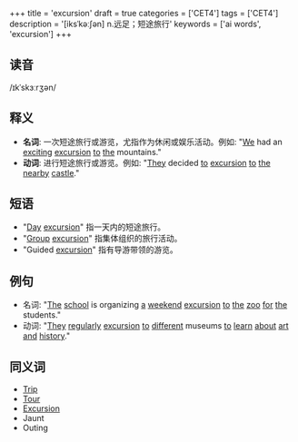 +++
title = 'excursion'
draft = true
categories = ['CET4']
tags = ['CET4']
description = '[iksˈkəː∫ən] n.远足；短途旅行'
keywords = ['ai words', 'excursion']
+++

## 读音
/ɪkˈskɜːrʒən/

## 释义
- **名词**: 一次短途旅行或游览，尤指作为休闲或娱乐活动。例如: "[We](/zh/post/we/) had an [exciting](/zh/post/exciting/) [excursion](/zh/post/excursion/) [to](/zh/post/to/) [the](/zh/post/the/) mountains."
- **动词**: 进行短途旅行或游览。例如: "[They](/zh/post/they/) decided [to](/zh/post/to/) [excursion](/zh/post/excursion/) [to](/zh/post/to/) [the](/zh/post/the/) [nearby](/zh/post/nearby/) [castle](/zh/post/castle/)."

## 短语
- "[Day](/zh/post/day/) [excursion](/zh/post/excursion/)" 指一天内的短途旅行。
- "[Group](/zh/post/group/) [excursion](/zh/post/excursion/)" 指集体组织的旅行活动。
- "Guided [excursion](/zh/post/excursion/)" 指有导游带领的游览。

## 例句
- 名词: "[The](/zh/post/the/) [school](/zh/post/school/) is organizing [a](/zh/post/a/) [weekend](/zh/post/weekend/) [excursion](/zh/post/excursion/) [to](/zh/post/to/) [the](/zh/post/the/) [zoo](/zh/post/zoo/) [for](/zh/post/for/) [the](/zh/post/the/) students."
- 动词: "[They](/zh/post/they/) [regularly](/zh/post/regularly/) [excursion](/zh/post/excursion/) [to](/zh/post/to/) [different](/zh/post/different/) museums [to](/zh/post/to/) [learn](/zh/post/learn/) [about](/zh/post/about/) [art](/zh/post/art/) [and](/zh/post/and/) [history](/zh/post/history/)."

## 同义词
- [Trip](/zh/post/trip/)
- [Tour](/zh/post/tour/)
- [Excursion](/zh/post/excursion/)
- Jaunt
- Outing
